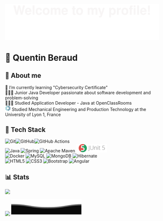 ![](image-readme/Bottom_up.svg)

# 🙋 Quentin Beraud

## 🌱 About me 

💭 I’m currently learning "Cybersecurity Certificate"
<br>
👩🏻‍💻 Junior Java Developer passionate about software development and problem-solving 
<br>
👩🏻‍🎓 Studied Application Developer - Java at OpenClassRooms
<br>
<img height=18 src="image-readme/bolt.png"> Studied  Mechanical Engineering and Production Technology at the University of Lyon 1, France 

## 🧰 Tech Stack
![Git](https://img.shields.io/badge/git-%23F05033.svg?style=for-the-badge&logo=git&logoColor=white)![GitHub](https://img.shields.io/badge/github-%23121011.svg?style=for-the-badge&logo=github&logoColor=white)![GitHub Actions](https://img.shields.io/badge/github%20actions-%232671E5.svg?style=for-the-badge&logo=githubactions&logoColor=white)<br>
![Java](https://img.shields.io/badge/java-%23ED8B00.svg?style=for-the-badge&logo=openjdk&logoColor=white)
![Spring](https://img.shields.io/badge/spring-%236DB33F.svg?style=for-the-badge&logo=spring&logoColor=white)
![Apache Maven](https://img.shields.io/badge/Apache%20Maven-C71A36?style=for-the-badge&logo=Apache%20Maven&logoColor=white)
<img height=28 src="image-readme/Junit5.png"><br>
![Docker](https://img.shields.io/badge/docker-%230db7ed.svg?style=for-the-badge&logo=docker&logoColor=white)
![MySQL](https://img.shields.io/badge/mysql-4479A1.svg?style=for-the-badge&logo=mysql&logoColor=white)
![MongoDB](https://img.shields.io/badge/MongoDB-%234ea94b.svg?style=for-the-badge&logo=mongodb&logoColor=white)
![Hibernate](https://img.shields.io/badge/Hibernate-59666C?style=for-the-badge&logo=Hibernate&logoColor=white)
<br>
![HTML5](https://img.shields.io/badge/html5-%23E34F26.svg?style=for-the-badge&logo=html5&logoColor=white)
![CSS3](https://img.shields.io/badge/css3-%231572B6.svg?style=for-the-badge&logo=css3&logoColor=white)
![Bootstrap](https://img.shields.io/badge/bootstrap-%238511FA.svg?style=for-the-badge&logo=bootstrap&logoColor=white)
![Angular](https://img.shields.io/badge/angular-%23DD0031.svg?style=for-the-badge&logo=angular&logoColor=white)

## 📊 Stats

  
  <img height=200  align="center" src="https://github-readme-stats.vercel.app/api?username=qbeAccountPro&show_icons=true&amp;bg_color=30,e96443,904e95&amp;title_color=fff&amp;text_color=fff&rank_icon=github" /> <br><br>
  <img height=200 align="center" src="https://github-readme-stats.vercel.app/api/top-langs/?username=qbeAccountPro&layout=compact&show_icons=true&amp;bg_color=30,e96443,904e95&amp;title_color=fff&amp;text_color=fff" />
![](image-readme/Bottom_down.svg)